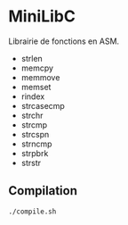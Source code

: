 # MiniLibC

Librairie de fonctions en ASM.

+ strlen 
+ memcpy
+ memmove
+ memset
+ rindex
+ strcasecmp
+ strchr
+ strcmp
+ strcspn
+ strncmp
+ strpbrk
+ strstr

## Compilation

```
./compile.sh
```
